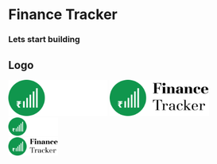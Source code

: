 # Finance Tracker
### Lets start building

## Logo
<img src="documents/images/white_logo.png" alt="Finance Tracker White Logo" width="200">
<img src="documents/images/black_logo.png" alt="Finance Tracker Black Logo" width="200">

<br>

<img src="documents/images/white_logo.png" alt="Finance Tracker White Logo" width="100">
<br>
<img src="documents/images/black_logo.png" alt="Finance Tracker Black Logo" width="100">